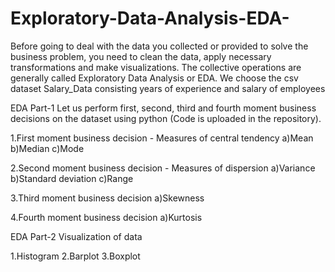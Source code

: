 # Exploratory-Data-Analysis-EDA-
Before going to deal with the data you collected or provided to solve the business problem, you need to clean the data, apply necessary transformations and make visualizations. The collective operations are generally called Exploratory Data Analysis or EDA.
We choose the csv dataset Salary_Data consisting years of experience and salary of employees

EDA Part-1
Let us perform first, second, third and fourth moment business decisions on the dataset using python (Code is uploaded in the repository).

1.First moment business decision - Measures of central tendency
a)Mean
b)Median
c)Mode

2.Second moment business decision - Measures of dispersion
a)Variance
b)Standard deviation
c)Range

3.Third moment business decision
a)Skewness

4.Fourth moment business decision
a)Kurtosis

EDA Part-2
Visualization of data

1.Histogram
2.Barplot
3.Boxplot
